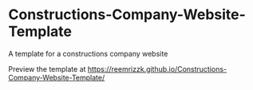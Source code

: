 # Constructions-Company-Website-Template
A template for a constructions company website

Preview the template at https://reemrizzk.github.io/Constructions-Company-Website-Template/
